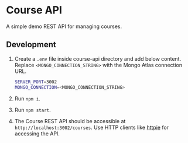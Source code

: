 # Course API

A simple demo REST API for managing courses.

## Development

1. Create a `.env` file inside course-api directory and add below content. Replace `<MONGO_CONNECTION_STRING>` with the Mongo Atlas connection URL.

    ```sh
    SERVER_PORT=3002
    MONGO_CONNECTION=<MONGO_CONNECTION_STRING>
    ```

2. Run `npm i`.
3. Run `npm start`.
4. The Course REST API should be accessible at `http://localhost:3002/courses`. Use HTTP clients like [httpie](https://httpie.io/) for accessing the API.

